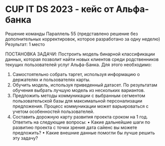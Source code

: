 # CUP IT DS 2023 - кейс от Альфа-банка
Решение команды Параллель 55 (представлено решение без дополнительных корректировок, которое разработано за одну неделю)
Результат: 1 место

ПОСТАНОВКА ЗАДАЧИ:
Построить модель бинарной классификации данных, которая позволит найти новых клиентов среди родственников текущих пользователей услуг Альфа-Банка.
Для этого необходимо:
1. Самостоятельно собрать таргет, используя информацию о держателях и пользователях карты.
2. Обучить модель, используя приведенный датасет. По результатам обучения выбрать лучшую модель из нескольких вариантов.
3. Предложить методы коммуникации с выбранным сегментом пользовательской базы для максимальной персонализации предложения. Процесс коммуникации может варьироваться с учетом особенностей пользователей.
4. Составить дорожную карту развития проекта сроком на 1 год. Ответить на следующие вопросы:
• Какие дальнейшие шаги по развитию проекта с точки зрения дата сайенс вы можете предложить?
• Какие внешние данные помогли бы лучше решить эту задачу?
